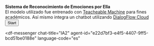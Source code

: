 <!--<img src="https://www.psicoactiva.com/wp-content/uploads/wordpress-popular-posts/541-featured-400x200.jpg" alt="Emociones Humanas" width="1200" height="200">-->
<div><strong>Sistema de Reconocimiento de Emociones por Ella</strong></div>
El modelo utilizado fue entrenado con <a href="https://teachablemachine.withgoogle.com/">Teacheable Machine</a>  para fines académicos. Así mismo integra un chatbot utilizando <a href="https://dialogflow.cloud.google.com/">DialogFlow Cloud</a> 
<br/>
<button type="button" onclick="init()">Start</button>
<div><canvas id="canvas"></canvas></div>
<div id="label-container"></div>
<script src="https://cdn.jsdelivr.net/npm/@tensorflow/tfjs@1.3.1/dist/tf.min.js"></script>
<script src="https://cdn.jsdelivr.net/npm/@teachablemachine/pose@0.8/dist/teachablemachine-pose.min.js"></script>
<script type="text/javascript">
    // More API functions here:
    // https://github.com/googlecreativelab/teachablemachine-community/tree/master/libraries/pose
    // the link to your model provided by Teachable Machine export panel
    const URL = "https://teachablemachine.withgoogle.com/models/OqWAmG8wh/";
    let model, webcam, ctx, labelContainer, maxPredictions;
    async function init() {
        const modelURL = URL + "model.json";
        const metadataURL = URL + "metadata.json";
        // load the model and metadata
        // Refer to tmImage.loadFromFiles() in the API to support files from a file picker
        // Note: the pose library adds a tmPose object to your window (window.tmPose)
        model = await tmPose.load(modelURL, metadataURL);
        maxPredictions = model.getTotalClasses();
        // Convenience function to setup a webcam
        const size = 200;
        const flip = true; // whether to flip the webcam
        webcam = new tmPose.Webcam(size, size, flip); // width, height, flip
        await webcam.setup(); // request access to the webcam
        await webcam.play();
        window.requestAnimationFrame(loop);
        // append/get elements to the DOM
        const canvas = document.getElementById("canvas");
        canvas.width = size; canvas.height = size;
        ctx = canvas.getContext("2d");
        labelContainer = document.getElementById("label-container");
        for (let i = 0; i < maxPredictions; i++) { // and class labels
            labelContainer.appendChild(document.createElement("div"));
        }
    }
    async function loop(timestamp) {
        webcam.update(); // update the webcam frame
        await predict();
        window.requestAnimationFrame(loop);
    }
    async function predict() {
        // Prediction #1: run input through posenet
        // estimatePose can take in an image, video or canvas html element
        const { pose, posenetOutput } = await model.estimatePose(webcam.canvas);
        // Prediction 2: run input through teachable machine classification model
        const prediction = await model.predict(posenetOutput);
        for (let i = 0; i < maxPredictions; i++) {
            const classPrediction =
                prediction[i].className + ": " + prediction[i].probability.toFixed(2);
            labelContainer.childNodes[i].innerHTML = classPrediction;
        }
        // finally draw the poses
        drawPose(pose);
    }
    function drawPose(pose) {
        if (webcam.canvas) {
            ctx.drawImage(webcam.canvas, 0, 0);
            // draw the keypoints and skeleton
            if (pose) {
                const minPartConfidence = 0.5;
                tmPose.drawKeypoints(pose.keypoints, minPartConfidence, ctx);
                tmPose.drawSkeleton(pose.keypoints, minPartConfidence, ctx);
            }
        }
    }

</script>

<script src="https://www.gstatic.com/dialogflow-console/fast/messenger/bootstrap.js?v=1"></script>
<df-messenger
  chat-title="IA2"
  agent-id="e22d7bf3-e4f5-4407-9ff5-bcd51be0188e"
  language-code="es"
></df-messenger>
